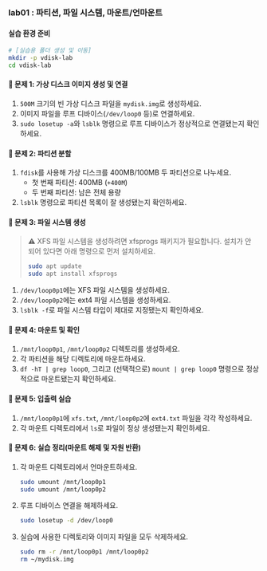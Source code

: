 ### lab01 : 파티션, 파일 시스템, 마운트/언마운트

#### 실습 환경 준비

```bash
# [실습용 폴더 생성 및 이동]
mkdir -p vdisk-lab
cd vdisk-lab
```

#### 📝 문제 1: 가상 디스크 이미지 생성 및 연결

1. `500M` 크기의 빈 가상 디스크 파일을 `mydisk.img`로 생성하세요.
2. 이미지 파일을 루프 디바이스(`/dev/loop0` 등)로 연결하세요.
3. `sudo losetup -a`와 `lsblk` 명령으로 루프 디바이스가 정상적으로 연결됐는지 확인하세요.

#### 📝 문제 2: 파티션 분할

1. `fdisk`를 사용해 가상 디스크를 400MB/100MB 두 파티션으로 나누세요.
   - 첫 번째 파티션: 400MB (`+400M`)
   - 두 번째 파티션: 남은 전체 용량
2. `lsblk` 명령으로 파티션 목록이 잘 생성됐는지 확인하세요.

#### 📝 문제 3: 파일 시스템 생성

> ⚠️ XFS 파일 시스템을 생성하려면 xfsprogs 패키지가 필요합니다. 설치가 안 되어 있다면 아래 명령으로 먼저 설치하세요.
>
> ```bash
> sudo apt update
> sudo apt install xfsprogs
> ```

1. `/dev/loop0p1`에는 XFS 파일 시스템을 생성하세요.
2. `/dev/loop0p2`에는 ext4 파일 시스템을 생성하세요.
3. `lsblk -f`로 파일 시스템 타입이 제대로 지정됐는지 확인하세요.

#### 📝 문제 4: 마운트 및 확인

1. `/mnt/loop0p1`, `/mnt/loop0p2` 디렉토리를 생성하세요.
2. 각 파티션을 해당 디렉토리에 마운트하세요.
3. `df -hT | grep loop0`, 그리고 (선택적으로) `mount | grep loop0` 명령으로 정상적으로 마운트됐는지 확인하세요.

#### 📝 문제 5: 입출력 실습

1. `/mnt/loop0p1`에 `xfs.txt`, `/mnt/loop0p2`에 `ext4.txt` 파일을 각각 작성하세요.
2. 각 마운트 디렉토리에서 `ls`로 파일이 정상 생성됐는지 확인하세요.

#### 📝 문제 6: 실습 정리(마운트 해제 및 자원 반환)

1. 각 마운트 디렉토리에서 언마운트하세요.
   ```bash
   sudo umount /mnt/loop0p1
   sudo umount /mnt/loop0p2
   ```
2. 루프 디바이스 연결을 해제하세요.
   ```bash
   sudo losetup -d /dev/loop0
   ```
3. 실습에 사용한 디렉토리와 이미지 파일을 모두 삭제하세요.
   ```bash
   sudo rm -r /mnt/loop0p1 /mnt/loop0p2
   rm ~/mydisk.img
   ```
